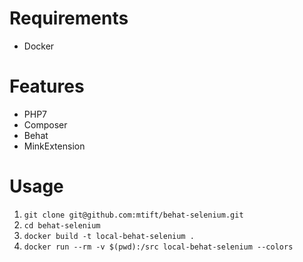 # Requirements
* Docker

# Features
* PHP7
* Composer
* Behat
* MinkExtension

# Usage
1. `git clone git@github.com:mtift/behat-selenium.git`
1. `cd behat-selenium`
1. `docker build -t local-behat-selenium .`
1. `docker run --rm -v $(pwd):/src local-behat-selenium --colors`
